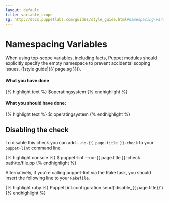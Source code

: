 ```yaml
---
layout: default
title: variable_scope
sg: http://docs.puppetlabs.com/guides/style_guide.html#namespacing-variables
---
```


# Namespacing Variables

When using top-scope variables, including facts, Puppet modules should
explicitly specify the empty namespace to prevent accidental scoping issues.
([style guide]({{ page.sg }})).

#### What you have done
{% highlight text %}
$operatingsystem
{% endhighlight %}

#### What you should have done:
{% highlight text %}
$::operatingsystem
{% endhighlight %}

## Disabling the check

To disable this check you can add `--no-{{ page.title }}-check` to your
`puppet-lint` command line.

{% highlight console %}
$ puppet-lint --no-{{ page.title }}-check path/to/file.pp
{% endhighlight %}

Alternatively, if you're calling puppet-lint via the Rake task, you should
insert the following line to your `Rakefile`.

{% highlight ruby %}
PuppetLint.configuration.send('disable_{{ page.title}}')
{% endhighlight %}
